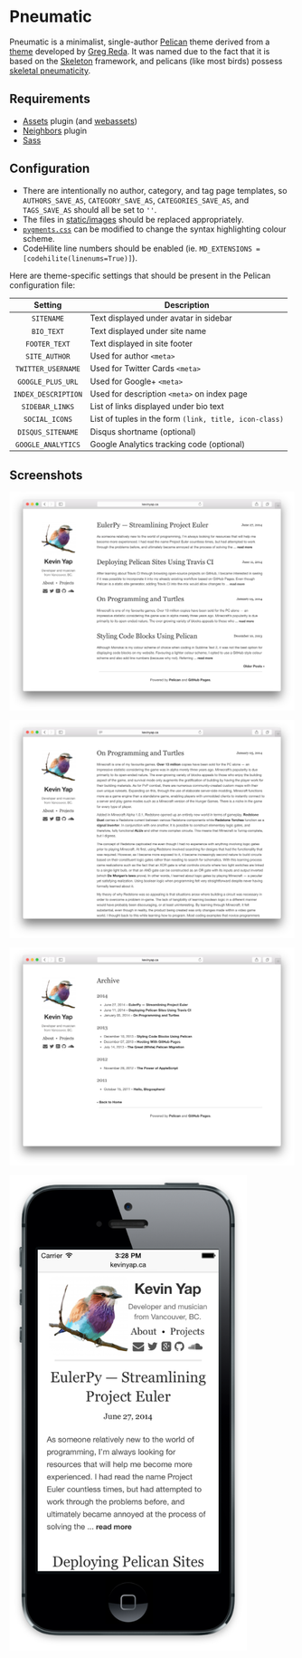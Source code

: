 # Pneumatic

Pneumatic is a minimalist, single-author [Pelican](http://getpelican.com) theme derived from a [theme](https://github.com/gjreda/gregreda.com/tree/master/theme/simply) developed by [Greg Reda](http://www.gregreda.com). It was named due to the fact that it is based on the [Skeleton](http://www.getskeleton.com) framework, and pelicans (like most birds) possess [skeletal pneumaticity](http://en.wikipedia.org/wiki/Skeletal_pneumaticity).

## Requirements

- [Assets](https://github.com/getpelican/pelican-plugins/tree/master/assets) plugin (and [webassets](https://github.com/miracle2k/webassets))
- [Neighbors](https://github.com/getpelican/pelican-plugins/tree/master/neighbors) plugin
- [Sass](http://sass-lang.com)

## Configuration

- There are intentionally no author, category, and tag page templates, so `AUTHORS_SAVE_AS`, `CATEGORY_SAVE_AS`, `CATEGORIES_SAVE_AS`, and `TAGS_SAVE_AS` should all be set to `''`.
- The files in [static/images](static/images) should be replaced appropriately.
- [`pygments.css`](static/pygments.css) can be modified to change the syntax highlighting colour scheme.
- CodeHilite line numbers should be enabled (ie. `MD_EXTENSIONS = [codehilite(linenums=True)]`).

Here are theme-specific settings that should be present in the Pelican configuration file:

|  Setting            | Description                                            |
|:-------------------:|--------------------------------------------------------|
| `SITENAME`          | Text displayed under avatar in sidebar                 |
| `BIO_TEXT`          | Text displayed under site name                         |
| `FOOTER_TEXT`       | Text displayed in site footer                          |
| `SITE_AUTHOR`       | Used for author `<meta>`                               |
| `TWITTER_USERNAME`  | Used for Twitter Cards `<meta>`                        |
| `GOOGLE_PLUS_URL`   | Used for Google+ `<meta>`                              |
| `INDEX_DESCRIPTION` | Used for description `<meta>` on index page            |
| `SIDEBAR_LINKS`     | List of links displayed under bio text                 |
| `SOCIAL_ICONS`      | List of tuples in the form `(link, title, icon-class)` |
| `DISQUS_SITENAME`   | Disqus shortname (optional)                            |
| `GOOGLE_ANALYTICS`  | Google Analytics tracking code (optional)              |


## Screenshots

![Index Page](screenshots/index.png?raw=true)

![Article](screenshots/article.png?raw=true)

![Archive](screenshots/archive.png?raw=true)

<img src="screenshots/mobile.png?raw=true" alt="Mobile" width=420>
